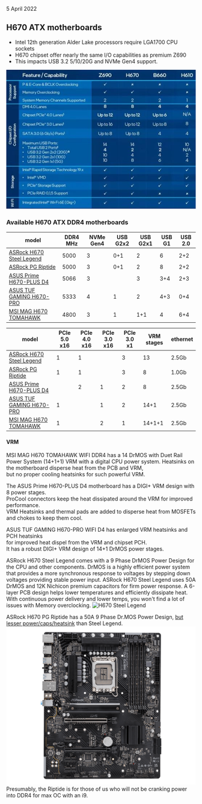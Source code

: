 5 April 2022  
## H670 ATX motherboards
- Intel 12th generation Alder Lake processors require LGA1700 CPU sockets  
- H670 chipset offer nearly the same I/O capabilities as premium Z690  
- This impacts USB 3.2 5/10/20G and NVMe Gen4 support.  

![Intel LGA1700 chipsets](chipset.jpg)  
### Available H670 ATX DDR4 motherboards

| model                    | DDR4 MHz | NVMe Gen4 | USB G2x2 | USB G2x1 | USB G1 | USB 2.0 |  
| ------------------------ | -------- | --------- | -------- | -------- | ------ | ------- |  
| [ASRock H670 Steel Legend](https://www.asrock.com/mb/Intel/H670%20Steel%20Legend/)                                            | 5000 | 3 | 0+1 | 2   | 6   | 2+2 |  
| [ASRock PG Riptide](http://us.asrock.com/MB/Intel/H670%20PG%20Riptide/)                                                       | 5000 | 3 | 0+1 | 2   | 8   | 2+2 |  
| [ASUS Prime H670-PLUS D4](https://www.asus.com/Motherboards-Components/Motherboards/PRIME/PRIME-H670-PLUS-D4/)                | 5066 | 3 |     | 3   | 3+4 | 2+3 |   
| [ASUS TUF GAMING H670-PRO](https://www.asus.com/Motherboards-Components/Motherboards/TUF-Gaming/TUF-GAMING-H670-PRO-WIFI-D4/) | 5333 | 4 | 1   | 2   | 4+3 | 0+4 |  
| [MSI MAG H670 TOMAHAWK](https://www.msi.com/Motherboard/MAG-H670-TOMAHAWK-WIFI-DDR4)                                          | 4800 | 3 | 1   | 1+1 | 4   | 6+4 |  


| model                    | PCIe 5.0 x16 | PCIe 4.0 x16 | PCIe 3.0 x16 | PCIe 3.0 x1  | VRM stages | ethernet |  
| ------------------------ | ------------ | ------------ | ------------ | -----------  | ---------- | -------- |
| [ASRock H670 Steel Legend](https://www.asrock.com/mb/Intel/H670%20Steel%20Legend/)   | 1 | 1 | | 3 | 13 | 2.5Gb |   
| [ASRock PG Riptide](http://us.asrock.com/MB/Intel/H670%20PG%20Riptide/)              | 1 | 1 | | 3 | 8 | 1.0Gb |  
| [ASUS Prime H670-PLUS D4](https://www.asus.com/Motherboards-Components/Motherboards/PRIME/PRIME-H670-PLUS-D4/) | | 2 | 1 | 2 | 8 | 2.5Gb |   
| [ASUS TUF GAMING H670-PRO](https://www.asus.com/Motherboards-Components/Motherboards/TUF-Gaming/TUF-GAMING-H670-PRO-WIFI-D4/) | 1 | | 1 | 2 | 14+1 | 2.5Gb |  
| [MSI MAG H670 TOMAHAWK](https://www.msi.com/Motherboard/MAG-H670-TOMAHAWK-WIFI-DDR4) | 1 | | 2 | 1 | 14+1+1 | 2.5Gb |  

#### VRM
MSI MAG H670 TOMAHAWK WIFI DDR4 has a 14 DrMOS with Duet Rail Power System (14+1+1) VRM with a digital CPU power system.
Heatsinks on the motherboard disperse heat from the PCB and VRM,  
but no proper cooling heatsinks for such powerful VRM.  

The ASUS Prime H670-PLUS D4 motherboard has a DIGI+ VRM design with 8 power stages.  
ProCool connectors keep the heat dissipated around the VRM for improved performance.  
VRM Heatsinks and thermal pads are added to disperse heat from MOSFETs and chokes to keep them cool.

ASUS TUF GAMING H670-PRO WIFI D4 has enlarged VRM heatsinks and PCH heatsinks  
for improved heat dispel from the VRM and chipset PCH.  
It has a robust DIGI+ VRM design of 14+1 DrMOS power stages.


ASRock H670 Steel Legend comes with a 9 Phase DrMOS Power Design for the CPU and other components.
DrMOS is a highly efficient power system that provides a more synchronous response to voltages by stepping down voltages providing stable power input.
ASRock H670 Steel Legend uses 50A DrMOS and 12K Nichicon premium capacitors for firm power response.
A 6-layer PCB design helps lower temperatures and efficiently dissipate heat.
With continuous power delivery and lower temps, you won't find a lot of issues with Memory overclocking.
![H670 Steel Legend](https://www.asrock.com/mb/photo/H670%20Steel%20Legend(L2).png)  

ASRock H670 PG Riptide has a 50A 9 Phase Dr.MOS Power Design,
[but lesser power/caps/heatsink](https://www.reddit.com/r/hardware/comments/rxnckv/listingdiscussion_of_gigabyte_msi_asus_asrock/) than Steel Legend.
![H670 PG Riptide](Riptide.png)  
Presumably, the Riptide is for those of us who will not be cranking power into DDR4 for max OC with an i9.  

